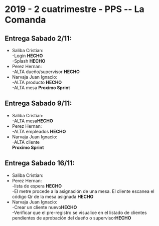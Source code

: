 <h1>
2019 - 2 cuatrimestre - PPS -- La Comanda
</h1>
<h2>Entrega Sabado 2/11:</h2>
<ul>
    <li> Saliba Cristian:</li>
        -Login <b>HECHO</b><br>
        -Splash <b>HECHO</b><br>
    <li>Perez Hernan:</li> 
        -ALTA dueño/supervisor <b>HECHO</b><br>
    <li>Narvaja Juan Ignacio:</li>
        -ALTA producto <b>HECHO</b><br>
        -ALTA mesa <b>Proximo Sprint</b><br>
</ul>
<h2>Entrega Sabado 9/11:</h2>
<ul>
    <li> Saliba Cristian:</li>
        -ALTA mesa<b>HECHO</b><br>
    <li>Perez Hernan:</li> 
        -ALTA empleados <b>HECHO</b><br>
    <li>Narvaja Juan Ignacio:</li>
        -ALTA cliente<br><b>Proximo Sprint</b><br>
</ul>
<h2>Entrega Sabado 16/11:</h2>
<ul>
    <li> Saliba Cristian:</li>
    <li>Perez Hernan:</li> 
        -lista de espera <b>HECHO</b><br>    
        -El metre procede a la asignación de una mesa. El cliente escanea el código Qr de la mesa asignada <b>HECHO</b><br>  
    <li>Narvaja Juan Ignacio:</li>
      -Crear un cliente nuevo<b>HECHO</b><br>
      -Verificar que el pre-registro se visualice en el listado de clientes pendientes de aprobación del dueño o supervisor<b>HECHO</b><br> 
</ul>

